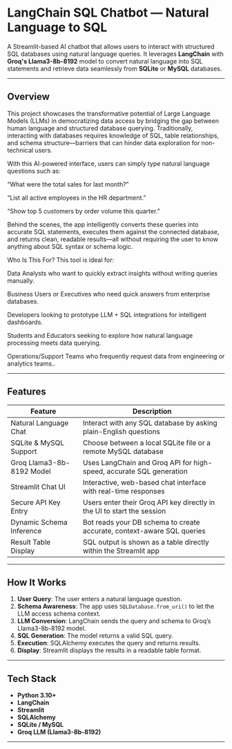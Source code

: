 #  LangChain SQL Chatbot — Natural Language to SQL

A Streamlit-based AI chatbot that allows users to interact with structured SQL databases using natural language queries. It leverages **LangChain** with **Groq's Llama3-8b-8192** model to convert natural language into SQL statements and retrieve data seamlessly from **SQLite** or **MySQL** databases.

---

##  Overview

This project showcases the transformative potential of Large Language Models (LLMs) in democratizing data access by bridging the gap between human language and structured database querying. Traditionally, interacting with databases requires knowledge of SQL, table relationships, and schema structure—barriers that can hinder data exploration for non-technical users.

With this AI-powered interface, users can simply type natural language questions such as:

“What were the total sales for last month?”

“List all active employees in the HR department.”

“Show top 5 customers by order volume this quarter.”

Behind the scenes, the app intelligently converts these queries into accurate SQL statements, executes them against the connected database, and returns clean, readable results—all without requiring the user to know anything about SQL syntax or schema logic.

 Who Is This For?
This tool is ideal for:

 Data Analysts who want to quickly extract insights without writing queries manually.

 Business Users or Executives who need quick answers from enterprise databases.

 Developers looking to prototype LLM + SQL integrations for intelligent dashboards.

 Students and Educators seeking to explore how natural language processing meets data querying.

 Operations/Support Teams who frequently request data from engineering or analytics teams..

---

##  Features

| Feature                         | Description                                                                 |
|---------------------------------|-----------------------------------------------------------------------------|
|   Natural Language Chat        | Interact with any SQL database by asking plain-English questions           |
|   SQLite & MySQL Support       | Choose between a local SQLite file or a remote MySQL database              |
|   Groq Llama3-8b-8192 Model    | Uses LangChain and Groq API for high-speed, accurate SQL generation        |
|   Streamlit Chat UI            | Interactive, web-based chat interface with real-time responses             |
|   Secure API Key Entry         | Users enter their Groq API key directly in the UI to start the session     |
|   Dynamic Schema Inference     | Bot reads your DB schema to create accurate, context-aware SQL queries     |
|   Result Table Display         | SQL output is shown as a table directly within the Streamlit app           |

---

##  How It Works

1. **User Query**: The user enters a natural language question.
2. **Schema Awareness**: The app uses `SQLDatabase.from_uri()` to let the LLM access schema context.
3. **LLM Conversion**: LangChain sends the query and schema to Groq’s Llama3-8b-8192 model.
4. **SQL Generation**: The model returns a valid SQL query.
5. **Execution**: SQLAlchemy executes the query and returns results.
6. **Display**: Streamlit displays the results in a readable table format.

---

##  Tech Stack

- **Python 3.10+**
- **LangChain**
- **Streamlit**
- **SQLAlchemy**
- **SQLite / MySQL**
- **Groq LLM (Llama3-8b-8192)**

---

